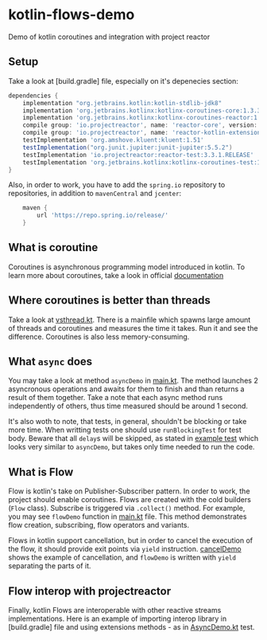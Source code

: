 # kotlin-flows-demo

Demo of kotlin coroutines and integration with project reactor

## Setup

Take a look at [build.gradle] file, especially on it's depenecies section:

```groovy
dependencies {
    implementation "org.jetbrains.kotlin:kotlin-stdlib-jdk8"
    implementation 'org.jetbrains.kotlinx:kotlinx-coroutines-core:1.3.3'
    implementation 'org.jetbrains.kotlinx:kotlinx-coroutines-reactor:1.3.1'
    compile group: 'io.projectreactor', name: 'reactor-core', version: '3.3.1.RELEASE'
    compile group: 'io.projectreactor', name: 'reactor-kotlin-extensions', version: '1.0.0.M1'
    testImplementation 'org.amshove.kluent:kluent:1.51'
    testImplementation("org.junit.jupiter:junit-jupiter:5.5.2")
    testImplementation 'io.projectreactor:reactor-test:3.3.1.RELEASE'
    testImplementation 'org.jetbrains.kotlinx:kotlinx-coroutines-test:1.3.1'
}
```

Also, in order to work, you have to add the `spring.io` repository to repositories, in addition to `mavenCentral` and `jcenter`:

```groovy
    maven {
        url 'https://repo.spring.io/release/'
    }
```

## What is coroutine

Coroutines is asynchronous programming model introduced in kotlin. To learn more about coroutines, take a look in official [documentation](https://kotlinlang.org/docs/reference/coroutines-overview.html)

## Where coroutines is better than threads

Take a look at [vsthread.kt](src/main/kotlin/vsthread.kt). There is a mainfile which spawns large amount of threads and coroutines and measures the time it takes. Run it and see the difference. Coroutines is also less memory-consuming.

## What `async` does

You may take a look at method `asyncDemo` in [main.kt](src/main/kotlin/main.kt#asyncDemo). The method launches 2 asyncronous operations and awaits for them to finish and than returns a result of them together. Take a note that each async method runs independently of others, thus time measured should be around 1 second.

It's also woth to note, that tests, in general, shouldn't be blocking or take more time. When writting tests one should use `runBlockingTest` for test body. Beware that all `delay`s will be skipped, as stated in [example test](src/test/kotlin/AsyncDemo.kt) which looks very similar to `asyncDemo`, but takes only time needed to run the code.

## What is Flow

Flow is kotlin's take on Publisher-Subscriber pattern. In order to work, the project should enable coroutines. Flows are created with the cold builders (`Flow` class). Subscribe is triggered via `.collect()` method. For example, you may see `flowDemo` function in [main.kt](src/main/kotlin/main.kt#flowDemo) file. This method demonstrates flow creation, subscribing, flow operators and variants.

Flows in kotlin support cancellation, but in order to cancel the execution of the flow, it should provide exit points via `yield` instruction. [cancelDemo](src/main/kotlin/main.kt#cancelDemo) shows the example of cancellation, and `flowDemo` is written with `yield` separating the parts of it.

## Flow interop with projectreactor

Finally, kotlin Flows are interoperable with other reactive streams implementations. Here is an example of importing interop library in [build.gradle] file and using extensions methods - as in [AsyncDemo.kt](src/test/kotlin/AsyncDemo.kt) test.
